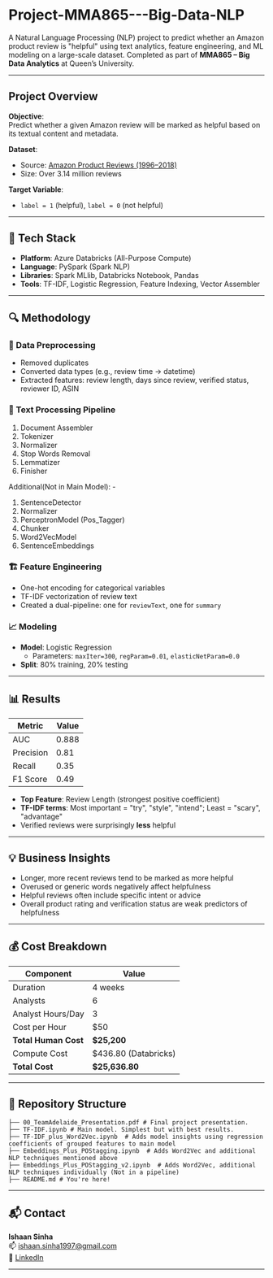# Project-MMA865---Big-Data-NLP
A Natural Language Processing (NLP) project to predict whether an Amazon product review is "helpful" using text analytics, feature engineering, and ML modeling on a large-scale dataset. Completed as part of **MMA865 – Big Data Analytics** at Queen’s University.

---
## Project Overview

**Objective**:  
Predict whether a given Amazon review will be marked as helpful based on its textual content and metadata.

**Dataset**:  
- Source: [Amazon Product Reviews (1996–2018)](https://jmcauley.ucsd.edu/data/amazon/)
- Size: Over 3.14 million reviews

**Target Variable**:  
- `label = 1` (helpful), `label = 0` (not helpful)

---
## 🧰 Tech Stack

- **Platform**: Azure Databricks (All-Purpose Compute)
- **Language**: PySpark (Spark NLP)
- **Libraries**: Spark MLlib, Databricks Notebook, Pandas
- **Tools**: TF-IDF, Logistic Regression, Feature Indexing, Vector Assembler 

---

## 🔍 Methodology

### 🔄 Data Preprocessing
- Removed duplicates
- Converted data types (e.g., review time → datetime)
- Extracted features: review length, days since review, verified status, reviewer ID, ASIN

### 🧼 Text Processing Pipeline
1. Document Assembler  
2. Tokenizer  
3. Normalizer  
4. Stop Words Removal  
5. Lemmatizer  
6. Finisher 

Additional(Not in Main Model): - 
1. SentenceDetector
2. Normalizer
3. PerceptronModel (Pos_Tagger)
4. Chunker
5. Word2VecModel
6. SentenceEmbeddings

### 🏗 Feature Engineering
- One-hot encoding for categorical variables
- TF-IDF vectorization of review text
- Created a dual-pipeline: one for `reviewText`, one for `summary`

### 📈 Modeling
- **Model**: Logistic Regression
  - Parameters: `maxIter=300`, `regParam=0.01`, `elasticNetParam=0.0`
- **Split**: 80% training, 20% testing

---

## 📊 Results

| Metric        | Value   |
|---------------|---------|
| AUC           | 0.888   |
| Precision     | 0.81    |
| Recall        | 0.35    |
| F1 Score      | 0.49    |

- **Top Feature**: Review Length (strongest positive coefficient)
- **TF-IDF terms**: Most important = "try", "style", "intend"; Least = "scary", "advantage"
- Verified reviews were surprisingly **less** helpful

---

## 💡 Business Insights

- Longer, more recent reviews tend to be marked as more helpful
- Overused or generic words negatively affect helpfulness
- Helpful reviews often include specific intent or advice
- Overall product rating and verification status are weak predictors of helpfulness

---

## 💰 Cost Breakdown

| Component             | Value                |
|----------------------|----------------------|
| Duration             | 4 weeks              |
| Analysts             | 6                    |
| Analyst Hours/Day    | 3                    |
| Cost per Hour        | $50                  |
| **Total Human Cost** | **$25,200**          |
| Compute Cost         | $436.80 (Databricks) |
| **Total Cost**       | **$25,636.80**       |

---

## 📁 Repository Structure
```
├── 00_TeamAdelaide_Presentation.pdf # Final project presentation.
├── TF-IDF.ipynb # Main model. Simplest but with best results.
├── TF-IDF_plus_Word2Vec.ipynb  # Adds model insights using regression coefficients of grouped features to main model
├── Embeddings_Plus_POStagging.ipynb  # Adds Word2Vec and additional NLP techniques mentioned above
├── Embeddings_Plus_POStagging_v2.ipynb  # Adds Word2Vec, additional NLP techniques individually (Not in a pipeline)
├── README.md # You're here!
```

---
## 📬 Contact

**Ishaan Sinha**  
📫 [ishaan.sinha1997@gmail.com](mailto:ishaan.sinha1997@gmail.com)  
🔗 [LinkedIn](https://ca.linkedin.com/in/ishaan-sinha-56a968167)

---
